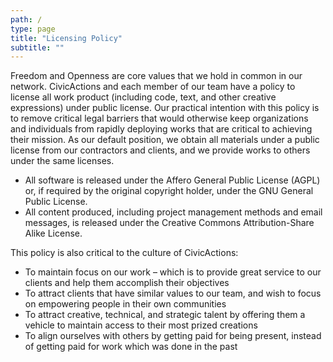 ```yaml
---
path: /
type: page
title: "Licensing Policy"
subtitle: ""
---
```

Freedom and Openness are core values that we hold in common in our network. CivicActions and each member of our team have a policy to license all work product (including code, text, and other creative expressions) under public license. Our practical intention with this policy is to remove critical legal barriers that would otherwise keep organizations and individuals from rapidly deploying works that are critical to achieving their mission. As our default position, we obtain all materials under a public license from our contractors and clients, and we provide works to others under the same licenses.

- All software is released under the Affero General Public License (AGPL) or, if required by the original copyright holder, under the GNU General Public License.
- All content produced, including project management methods and email messages, is released under the Creative Commons Attribution-Share Alike License.

This policy is also critical to the culture of CivicActions:

- To maintain focus on our work – which is to provide great service to our clients and help them accomplish their objectives
- To attract clients that have similar values to our team, and wish to focus on empowering people in their own communities
- To attract creative, technical, and strategic talent by offering them a vehicle to maintain access to their most prized creations
- To align ourselves with others by getting paid for being present, instead of getting paid for work which was done in the past
